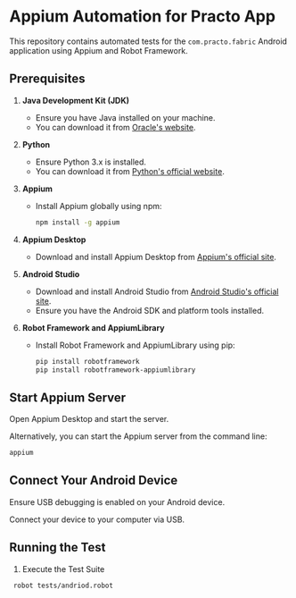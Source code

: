 # Appium Automation for Practo App

This repository contains automated tests for the `com.practo.fabric` Android application using Appium and Robot Framework.

## Prerequisites

1. **Java Development Kit (JDK)**
   - Ensure you have Java installed on your machine.
   - You can download it from [Oracle's website](https://www.oracle.com/java/technologies/javase-downloads.html).

2. **Python**
   - Ensure Python 3.x is installed.
   - You can download it from [Python's official website](https://www.python.org/downloads/).

3. **Appium**
   - Install Appium globally using npm:
     ```bash
     npm install -g appium
     ```

4. **Appium Desktop**
   - Download and install Appium Desktop from [Appium's official site](https://appium.io/downloads.html).

5. **Android Studio**
   - Download and install Android Studio from [Android Studio's official site](https://developer.android.com/studio).
   - Ensure you have the Android SDK and platform tools installed.

6. **Robot Framework and AppiumLibrary**
   - Install Robot Framework and AppiumLibrary using pip:
     ```bash
     pip install robotframework
     pip install robotframework-appiumlibrary
     ```

## Start Appium Server

Open Appium Desktop and start the server.

Alternatively, you can start the Appium server from the command line:
  ```bash
  appium
  ```

## Connect Your Android Device


Ensure USB debugging is enabled on your Android device.

Connect your device to your computer via USB.


## Running the Test
1. Execute the Test Suite
```
 robot tests/andriod.robot  
```


